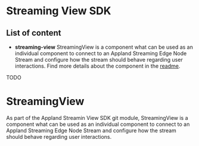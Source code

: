 # Streaming View SDK

## List of content

- **streaming-view** StreamingView is a component what can be used as an individual component to connect to an Appland Streaming Edge Node Stream and configure how the stream should behave regarding user interactions. Find more details about the component in the [readme](./streaming-view/README.md).




TODO
# StreamingView

As part of the Appland Streamin View SDK git module, StreamingView is a component what can be used as an individual component to connect to an Appland Streaming Edge Node Stream and configure how the stream should behave regarding user interactions.
